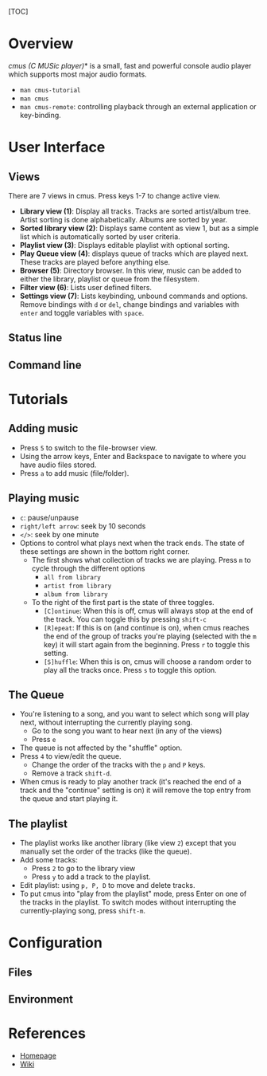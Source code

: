 [TOC]

# Overview
**cmus (C* MUSic player)** is a small, fast and powerful console audio player which supports most major audio formats.

- `man cmus-tutorial`
- `man cmus`
- `man cmus-remote`: controlling playback through an external application or key-binding.

# User Interface
## Views
There are 7 views in cmus. Press keys 1-7 to change active view.
- **Library view (1)**: Display all tracks. Tracks are sorted artist/album tree. Artist sorting is done alphabetically. Albums are sorted by year.
- **Sorted library view (2)**: Displays same content as view 1, but as a simple list which is automatically sorted by user criteria.
- **Playlist view (3)**: Displays editable playlist with optional sorting.
- **Play Queue view (4)**: displays queue of tracks which are played next. These tracks are played before anything else.
- **Browser (5)**: Directory browser. In this view, music can be added to either the library, playlist or queue from the filesystem.
- **Filter view (6)**: Lists user defined filters.
- **Settings view (7)**: Lists keybinding, unbound commands and options. Remove bindings with `d` or `del`, change bindings and variables with `enter` and toggle variables with `space`.

## Status line

## Command line


# Tutorials
## Adding music
- Press `5` to switch to the file-browser view.
- Using the arrow keys, Enter and Backspace to navigate to where you have audio files stored.
- Press `a` to add music (file/folder).

## Playing music
- `c`: pause/unpause
- `right/left arrow`: seek by 10 seconds
- `</>`: seek by one minute
- Options to control what plays next when the track ends. The state of these settings are shown in the bottom right corner.
	+ The first shows what collection of tracks we are playing. Press `m` to cycle through the different options
		* `all from library`
		* `artist from library`
		* `album from library`
	+ To the right of the first part is the state of three toggles.
		* `[C]ontinue`: When this is off, cmus will always stop at the end of the track. You can toggle this by pressing `shift-c`
		* `[R]epeat`: If this is on (and continue is on), when cmus reaches the end of the group of tracks you're playing (selected with the `m` key) it will start again from the beginning. Press `r` to toggle this setting.
		* `[S]huffle`: When this is on, cmus will choose a random order to play all the tracks once. Press `s` to toggle this option.

## The Queue
- You're listening to a song, and you want to select which song will play next, without interrupting the currently playing song.
	+ Go to the song you want to hear next (in any of the views)
	+ Press `e`
- The queue is not affected by the "shuffle" option.
- Press `4` to view/edit the queue.
	+ Change the order of the tracks with the `p` and `P` keys.
	+ Remove a track `shift-d`.
- When cmus is ready to play another track (it's reached the end of a track and the "continue" setting is on) it will remove the top entry from the queue and start playing it.

## The playlist
- The playlist works like another library (like view `2`) except that you manually set the order of the tracks (like the queue).
- Add some tracks:
	+ Press `2` to go to the library view
	+ Press `y` to add a track to the playlist.
- Edit playlist: using `p, P, D` to move and delete tracks.
- To put cmus into "play from the playlist" mode, press Enter on one of the tracks in the playlist. To switch modes without interrupting the currently-playing song, press `shift-m`.

# Configuration
## Files

## Environment

# References
- [Homepage](https://cmus.github.io)
- [Wiki](https://github.com/cmus/cmus/wiki)
